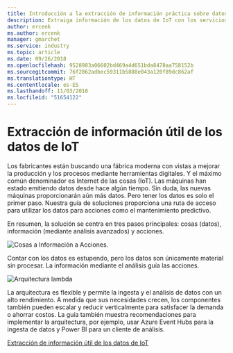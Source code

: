 ```yaml
---
title: Introducción a la extracción de información práctica sobre datos de IoT
description: Extraiga información de los datos de IoT con los servicios de Azure. Información general de la guía de soluciones.
author: ercenk
ms.author: ercenk
manager: gmarchet
ms.service: industry
ms.topic: article
ms.date: 09/26/2018
ms.openlocfilehash: 9528983a06602bd469a4d651bda8478aa758152b
ms.sourcegitcommit: 76f2862adbec59311b5888e043a120f89dc862af
ms.translationtype: HT
ms.contentlocale: es-ES
ms.lasthandoff: 11/03/2018
ms.locfileid: "51654122"
---
```

# <a name="extracting-actionable-insights-from-iot-data"></a>Extracción de información útil de los datos de IoT

Los fabricantes están buscando una fábrica moderna con vistas a mejorar la producción y los procesos mediante herramientas digitales. Y el máximo común denominador es Internet de las cosas (IoT). Las máquinas han estado emitiendo datos desde hace algún tiempo. Sin duda, las nuevas máquinas proporcionarán aún más datos.
Pero tener los datos es solo el primer paso. Nuestra guía de soluciones proporciona una ruta de acceso para utilizar los datos para acciones como el mantenimiento predictivo.

En resumen, la solución se centra en tres pasos principales: cosas (datos), información (mediante análisis avanzados) y acciones.

![Cosas a Información a Acciones.](assets/extracting-insights-from-iot/things-insights-actions.png)

Contar con los datos es estupendo, pero los datos son únicamente material sin procesar. La información mediante el análisis guía las acciones.

![Arquitectura lambda](assets/extracting-insights-from-iot/lambda-architecture.png)

La arquitectura es flexible y permite la ingesta y el análisis de datos con un alto rendimiento. A medida que sus necesidades crecen, los componentes también pueden escalar y reducir verticalmente para satisfacer la demanda o ahorrar costos. La guía también muestra recomendaciones para implementar la arquitectura, por ejemplo, usar Azure Event Hubs para la ingesta de datos y Power BI para un cliente de análisis.

[Extracción de información útil de los datos de IoT](./extracting-insights-from-iot-data.md)

